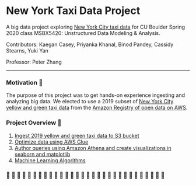 # New York Taxi Data Project 
A big data project exploring [New York City taxi data](https://registry.opendata.aws/nyc-tlc-trip-records-pds/) for CU Boulder Spring 2020 class MSBX5420: Unstructured Data Modeling & Analysis.

Contributors: Kaegan Casey, Priyanka Khanal, Binod Pandey, Cassidy Stearns, Yuki Yan

Professor: Peter Zhang

---

### Motivation :rocket:
The purpose of this project was to get hands-on experience ingesting and analyzing big data. We elected to use a 2019 subset of [New York City yellow and green taxi data](https://registry.opendata.aws/nyc-tlc-trip-records-pds/) from the [Amazon Registry of open data on AWS](https://registry.opendata.aws/). 



### Project Overview :oncoming_taxi:
1. [Ingest 2019 yellow and green taxi data to S3 bucket](https://github.com/MSBX5420/Team-La-Plata-Peak/blob/master/Creating%20S3%20Bucket%20and%20Copying%20Data/Creating%20S3%20Bucket%20and%20Copying%20Data.ipynb)
2. [Optimize data using AWS Glue](https://github.com/MSBX5420/Team-La-Plata-Peak/blob/master/Optimizing%20Data%20for%20Analysis/Optimizing%20Data%20for%20Analysis.ipynb)
3. [Author queries using Amazon Athena and create visualizations in seaborn and matplotlib](https://github.com/MSBX5420/Team-La-Plata-Peak/tree/master/Queries)
4. [Machine Learning Algorithms](https://github.com/MSBX5420/Team-La-Plata-Peak/blob/master/Creating%20S3%20Bucket%20and%20Copying%20Data/Creating%20S3%20Bucket%20and%20Copying%20Data-Machine_LearningPart1.ipynb)





### :taxi: :taxi: :taxi: :taxi: :taxi: :taxi: :taxi: :taxi: :taxi: :taxi: :taxi: :taxi: :taxi: :taxi: :taxi: :taxi: :taxi: :taxi: :taxi: :taxi: :taxi: :taxi: :taxi: :taxi: :taxi: :taxi: :taxi: :taxi: :taxi: :taxi:
